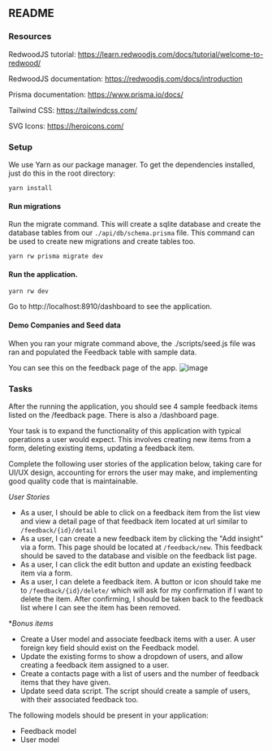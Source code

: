 ## README

### Resources

RedwoodJS tutorial: https://learn.redwoodjs.com/docs/tutorial/welcome-to-redwood/

RedwoodJS documentation: https://redwoodjs.com/docs/introduction

Prisma documentation: https://www.prisma.io/docs/

Tailwind CSS: https://tailwindcss.com/

SVG Icons: https://heroicons.com/

### Setup

We use Yarn as our package manager. To get the dependencies installed, just do this in the root directory:

```terminal
yarn install
```

#### Run migrations

Run the migrate command. This will create a sqlite database and create the database tables from our `./api/db/schema.prisma` file. This command can be used to create new migrations and create tables too.

```terminal
yarn rw prisma migrate dev
```

#### Run the application.

```terminal
yarn rw dev
```

Go to http://localhost:8910/dashboard to see the application.

#### Demo Companies and Seed data

When you ran your migrate command above, the ./scripts/seed.js file was ran and populated the Feedback table with sample data.

You can see this on the feedback page of the app.
![image](https://user-images.githubusercontent.com/70818495/111852816-cd20b980-88ee-11eb-8292-29420aadc116.png)

### Tasks

After the running the application, you should see 4 sample feedback items listed on the /feedback page. There is also a /dashboard page.

Your task is to expand the functionality of this application with typical operations a user would expect. This involves creating new items from a form, deleting existing items, updating a feedback item.

Complete the following user stories of the application below, taking care for UI/UX design, accounting for errors the user may make, and implementing good quality code that is maintainable.

*User Stories*

- As a user, I should be able to click on a feedback item from the list view and view a detail page of that feedback item located at url similar to `/feedback/{id}/detail`
- As a user, I can create a new feedback item by clicking the "Add insight" via a form. This page should be located at `/feedback/new`. This feedback should be saved to the database and visible on the feedback list page.
- As a user, I can click the edit button and update an existing feedback item via a form.
- As a user, I can delete a feedback item. A button or icon should take me to `/feedback/{id}/delete/` which will ask for my confirmation if I want to delete the item. After confirming, I should be taken back to the feedback list where I can see the item has been removed.

**Bonus items*
- Create a User model and associate feedback items with a user. A user foreign key field should exist on the Feedback model.
- Update the existing forms to show a dropdown of users, and allow creating a feedback item assigned to a user.
- Create a contacts page with a list of users and the number of feedback items that they have given.
- Update seed data script. The script should create a sample of users, with their associated feedback too.

The following models should be present in your application:

- Feedback model
- User model
